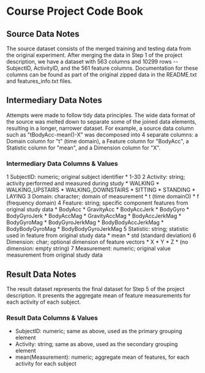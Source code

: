 # Course Project Code Book

## Source Data Notes
The source dataset consists of the merged training and testing data from the original experiment. After merging the data in Step 1 of the project description, we have a dataset with 563 columns and 10299 rows -- SubjectID, ActivityID, and the 561 feature columns. Documentation for these columns can be found as part of the original zipped data in the README.txt and features_info.txt files.

## Intermediary Data Notes
Attempts were made to follow tidy data principles. The wide data format of the source was melted down to separate some of the joined data elements, resulting in a longer, narrower dataset. For example, a source data column such as "tBodyAcc-mean()-X" was decomposed into 4 separate columns: a Domain column for "t" (time domain), a Feature column for "BodyAcc", a Statistic column for "mean", and a Dimension column for "X".

### Intermediary Data Columns & Values
1 SubjectID: numeric; original subject identifier
    * 1-30
2 Activity: string; activity performed and measured during study
    * WALKING
    * WALKING_UPSTAIRS
    * WALKING_DOWNSTAIRS
    * SITTING
    * STANDING
    * LAYING
3 Domain: character; domain of measurement
    * t (time domainO)
    * f (frequency domain)
4 Feature: string; specific component features from original study data
    * BodyAcc
    * GravityAcc
    * BodyAccJerk
    * BodyGyro
    * BodyGyroJerk
    * BodyAccMag
    * GravityAccMag
    * BodyAccJerkMag
    * BodyGyroMag
    * BodyGyroJerkMag
    * BodyBodyAccJerkMag
    * BodyBodyGyroMag
    * BodyBodyGyroJerkMag
5 Statistic: string; statistic used in feature from original study data
    * mean
    * std (standard deviation)
6 Dimension: char; optional dimension of feature vectors
    * X
    * Y
    * Z
    * (no dimension: empty string)
7 Measurement: numeric; original value measurement from original study data

## Result Data Notes
The result dataset represents the final dataset for Step 5 of the project description. It presents the aggregate mean of feature measurements for each activity of each subject.

### Result Data Columns & Values
* SubjectID: numeric; same as above, used as the primary grouping element
* Activity: string; same as above, used as the secondary grouping element
* mean(Measurement): numeric; aggregate mean of features, for each activity for each subject